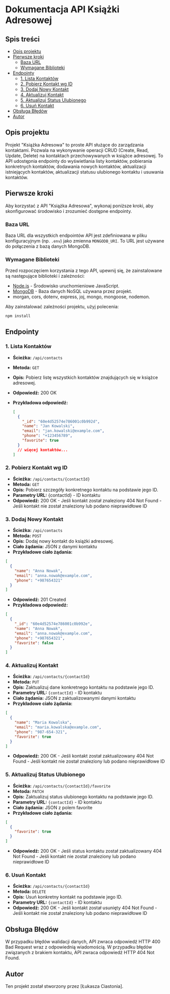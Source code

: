 # Dokumentacja API Książki Adresowej

## Spis treści

- [Opis projektu](#opis-projektu)
- [Pierwsze kroki](#pierwsze-kroki)
  - [Baza URL](#baza-url)
  - [Wymagane Biblioteki](#wymagane-biblioteki)
- [Endpointy](#endpointy)
  - [1. Lista Kontaktów](#1-lista-kontaktów)
  - [2. Pobierz Kontakt wg ID](#2-pobierz-kontakt-wg-id)
  - [3. Dodaj Nowy Kontakt](#3-dodaj-nowy-kontakt)
  - [4. Aktualizuj Kontakt](#4-aktualizuj-kontakt)
  - [5. Aktualizuj Status Ulubionego](#5-aktualizuj-status-ulubionego)
  - [6. Usuń Kontakt](#6-usuń-kontakt)
- [Obsługa Błędów](#obsługa-błędów)
- [Autor](#autor)

## Opis projektu

Projekt "Książka Adresowa" to proste API służące do zarządzania kontaktami. Pozwala na wykonywanie operacji CRUD (Create, Read, Update, Delete) na kontaktach przechowywanych w książce adresowej. To API udostępnia endpointy do wyświetlania listy kontaktów, pobierania konkretnych kontaktów, dodawania nowych kontaktów, aktualizacji istniejących kontaktów, aktualizacji statusu ulubionego kontaktu i usuwania kontaktów.

## Pierwsze kroki

Aby korzystać z API "Książka Adresowa", wykonaj poniższe kroki, aby skonfigurować środowisko i zrozumieć dostępne endpointy.

### Baza URL

Baza URL dla wszystkich endpointów API jest zdefiniowana w pliku konfiguracyjnym (np. `.env`) jako zmienna `MONGODB_URI`. To URL jest używane do połączenia z bazą danych MongoDB.

### Wymagane Biblioteki

Przed rozpoczęciem korzystania z tego API, upewnij się, że zainstalowane są następujące biblioteki i zależności:

- [Node.js](https://nodejs.org/) - Środowisko uruchomieniowe JavaScript.
- [MongoDB](https://www.mongodb.com/) - Baza danych NoSQL używana przez projekt.
- morgan, cors, dotenv, express, joj, mongo, mongoose, nodemon.

Aby zainstalować zależności projektu, użyj polecenia:

```bash
npm install
```

## Endpointy

### 1. Lista Kontaktów

- **Ścieżka:** `/api/contacts`
- **Metoda:** `GET`
- **Opis:** Pobierz listę wszystkich kontaktów znajdujących się w książce adresowej.
- **Odpowiedź:** 200 OK
- **Przykładowa odpowiedź:**

  ```json
  [
    {
      "_id": "60e4d52574e786001c0b992d",
      "name": "Jan Kowalski",
      "email": "jan.kowalski@example.com",
      "phone": "+123456789",
      "favorite": true
    }
    // więcej kontaktów...
  ]
  ```

### 2. Pobierz Kontakt wg ID

- **Ścieżka:** `/api/contacts/{contactId}`
- **Metoda:** `GET`
- **Opis:** Pobierz szczegóły konkretnego kontaktu na podstawie jego ID.
- **Parametry URL:** {contactId} - ID kontaktu
- **Odpowiedź:**
  200 OK - Jeśli kontakt został znaleziony
  404 Not Found - Jeśli kontakt nie został znaleziony lub podano nieprawidłowe ID

### 3. Dodaj Nowy Kontakt

- **Ścieżka:** `/api/contacts`
- **Metoda:** `POST`
- **Opis:** Dodaj nowy kontakt do książki adresowej.
- **Ciało żądania:** JSON z danymi kontaktu
- **Przykładowe ciało żądania:**

```json
[
  {
    "name": "Anna Nowak",
    "email": "anna.nowak@example.com",
    "phone": "+987654321"
  }
]
```

- **Odpowiedź:** 201 Created
- **Przykładowa odpowiedź:**

```json
[
  {
    "_id": "60e4d52574e786001c0b992e",
    "name": "Anna Nowak",
    "email": "anna.nowak@example.com",
    "phone": "+987654321",
    "favorite": false
  }
]
```

### 4. Aktualizuj Kontakt

- **Ścieżka:** `/api/contacts/{contactId}`
- **Metoda:** `PUT`
- **Opis:** Zaktualizuj dane konkretnego kontaktu na podstawie jego ID.
- **Parametry URL:** `{contactId}` - ID kontaktu
- **Ciało żądania:** JSON z zaktualizowanymi danymi kontaktu
- **Przykładowe ciało żądania:**

```json
[
  {
    "name": "Maria Kowalska",
    "email": "maria.kowalska@example.com",
    "phone": "987-654-321",
    "favorite": true
  }
]
```

- **Odpowiedź:**
  200 OK - Jeśli kontakt został zaktualizowany
  404 Not Found - Jeśli kontakt nie został znaleziony lub podano nieprawidłowe ID

### 5. Aktualizuj Status Ulubionego

- **Ścieżka:** `/api/contacts/{contactId}/favorite`
- **Metoda:** `PATCH`
- **Opis:** Zaktualizuj status ulubionego kontaktu na podstawie jego ID.
- **Parametry URL:** `{contactId}` - ID kontaktu
- **Ciało żądania:** JSON z polem favorite
- **Przykładowe ciało żądania:**

```json
[
  {
    "favorite": true
  }
]
```

- **Odpowiedź:**
  200 OK - Jeśli status kontaktu został zaktualizowany
  404 Not Found - Jeśli kontakt nie został znaleziony lub podano nieprawidłowe ID

### 6. Usuń Kontakt

- **Ścieżka:** `/api/contacts/{contactId}`
- **Metoda:** `DELETE`
- **Opis:** Usuń konkretny kontakt na podstawie jego ID.
- **Parametry URL:** `{contactId}` - ID kontaktu
- **Odpowiedź:**
  200 OK - Jeśli kontakt został usunięty
  404 Not Found - Jeśli kontakt nie został znaleziony lub podano nieprawidłowe ID

## Obsługa Błędów

W przypadku błędów walidacji danych, API zwraca odpowiedź HTTP 400 Bad Request wraz z odpowiednią wiadomością.
W przypadku błędów związanych z brakiem kontaktu, API zwraca odpowiedź HTTP 404 Not Found.

## Autor

Ten projekt został stworzony przez [Łukasza Ciastonia].
